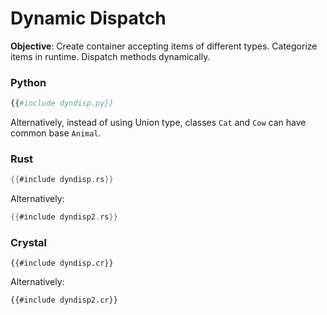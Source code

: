 # Dynamic Dispatch

**Objective**: Create container accepting items of different types. Categorize items in runtime. Dispatch methods dynamically.

### Python

```python
{{#include dyndisp.py}}
```

Alternatively, instead of using Union type, classes `Cat` and `Cow` can have common base `Animal`.

### Rust

```rust
{{#include dyndisp.rs}}
```

Alternatively:

```rust
{{#include dyndisp2.rs}}
```

### Crystal

```crystal
{{#include dyndisp.cr}}
```

Alternatively:

```crystal
{{#include dyndisp2.cr}}
```
